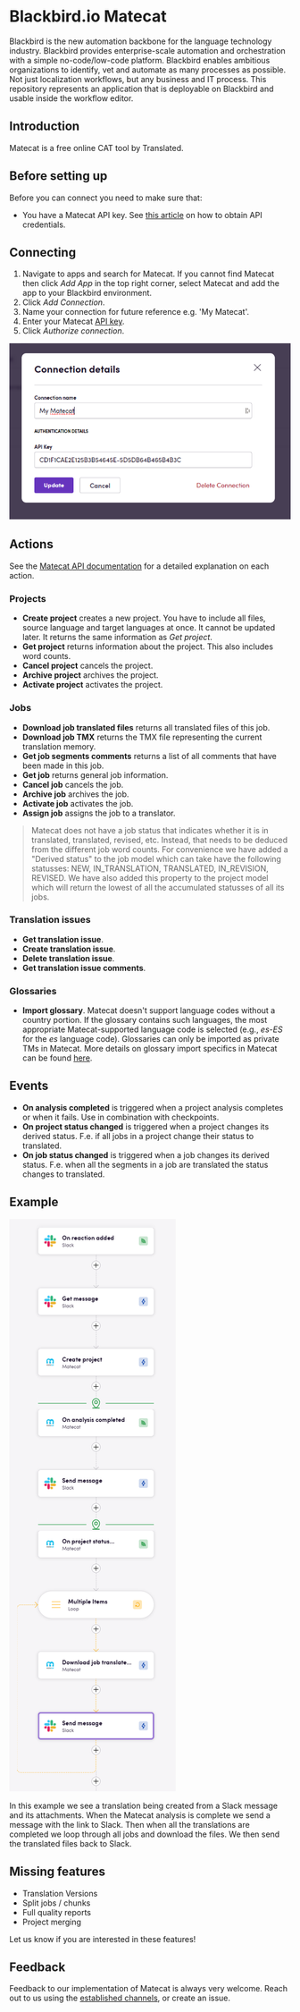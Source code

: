 # Blackbird.io Matecat

Blackbird is the new automation backbone for the language technology industry. Blackbird provides enterprise-scale automation and orchestration with a simple no-code/low-code platform. Blackbird enables ambitious organizations to identify, vet and automate as many processes as possible. Not just localization workflows, but any business and IT process. This repository represents an application that is deployable on Blackbird and usable inside the workflow editor.

## Introduction

<!-- begin docs -->

Matecat is a free online CAT tool by Translated.

## Before setting up

Before you can connect you need to make sure that:

- You have a Matecat API key. See [this article](https://guides.matecat.com/obtaining-api-credentials) on how to obtain API credentials.

## Connecting

1. Navigate to apps and search for Matecat. If you cannot find Matecat then click _Add App_ in the top right corner, select Matecat and add the app to your Blackbird environment.
2. Click _Add Connection_.
3. Name your connection for future reference e.g. 'My Matecat'.
4. Enter your Matecat [API key](https://guides.matecat.com/obtaining-api-credentials).
5. Click _Authorize connection_.

![connecting](image/README/1693310380983.png)

## Actions

See the [Matecat API documentation](https://www.matecat.com/api/docs#/) for a detailed explanation on each action.

### Projects

- **Create project** creates a new project. You have to include all files, source language and target languages at once. It cannot be updated later. It returns the same information as _Get project_.
- **Get project** returns information about the project. This also includes word counts.
- **Cancel project** cancels the project.
- **Archive project** archives the project.
- **Activate project** activates the project.

### Jobs

- **Download job translated files** returns all translated files of this job.
- **Download job TMX** returns the TMX file representing the current translation memory.
- **Get job segments comments** returns a list of all comments that have been made in this job.
- **Get job** returns general job information.
- **Cancel job** cancels the job.
- **Archive job** archives the job.
- **Activate job** activates the job.
- **Assign job** assigns the job to a translator.

> Matecat does not have a job status that indicates whether it is in translated, translated, revised, etc. Instead, that needs to be deduced from the different job word counts. For convenience we have added a "Derived status" to the job model which can take have the following statusses: NEW, IN_TRANSLATION, TRANSLATED, IN_REVISION, REVISED. We have also added this property to the project model which will return the lowest of all the accumulated statusses of all its jobs.

### Translation issues

- **Get translation issue**.
- **Create translation issue**.
- **Delete translation issue**.
- **Get translation issue comments**.

### Glossaries

- **Import glossary**. Matecat doesn't support language codes without a country portion. If the glossary contains such languages, the most appropriate Matecat-supported language code is selected (e.g., _es-ES_ for the _es_ language code). Glossaries can only be imported as private TMs in Matecat. More details on glossary import specifics in Matecat can be found [here](https://guides.matecat.com/how-to-add-a-glossary).

## Events

- **On analysis completed** is triggered when a project analysis completes or when it fails. Use in combination with checkpoints.
- **On project status changed** is triggered when a project changes its derived status. F.e. if all jobs in a project change their status to translated.
- **On job status changed** is triggered when a job changes its derived status. F.e. when all the segments in a job are translated the status changes to translated.

## Example

![1729768345607](image/README/1729768345607.png)

In this example we see a translation being created from a Slack message and its attachments. When the Matecat analysis is complete we send a message with the link to Slack. Then when all the translations are completed we loop through all jobs and download the files. We then send the translated files back to Slack.

## Missing features

- Translation Versions
- Split jobs / chunks
- Full quality reports
- Project merging

Let us know if you are interested in these features!

## Feedback

Feedback to our implementation of Matecat is always very welcome. Reach out to us using the [established channels](https://www.blackbird.io/), or create an issue.

<!-- end docs -->
